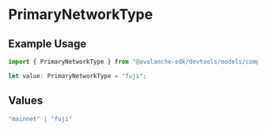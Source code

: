 # PrimaryNetworkType

## Example Usage

```typescript
import { PrimaryNetworkType } from "@avalanche-sdk/devtools/models/components";

let value: PrimaryNetworkType = "fuji";
```

## Values

```typescript
"mainnet" | "fuji"
```